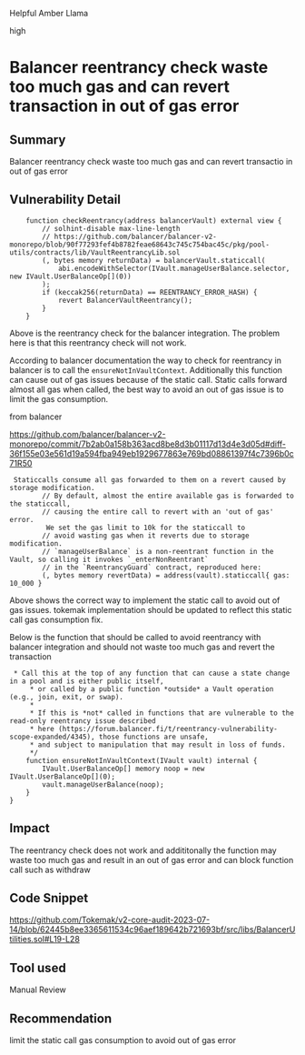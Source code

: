 Helpful Amber Llama

high

# Balancer reentrancy check waste too much gas and can revert transaction in out of gas error
## Summary

Balancer reentrancy check waste too much gas and can revert transactio in out of gas error

## Vulnerability Detail
```solidity
    function checkReentrancy(address balancerVault) external view {
        // solhint-disable max-line-length
        // https://github.com/balancer/balancer-v2-monorepo/blob/90f77293fef4b8782feae68643c745c754bac45c/pkg/pool-utils/contracts/lib/VaultReentrancyLib.sol
        (, bytes memory returnData) = balancerVault.staticcall(
            abi.encodeWithSelector(IVault.manageUserBalance.selector, new IVault.UserBalanceOp[](0))
        );
        if (keccak256(returnData) == REENTRANCY_ERROR_HASH) {
            revert BalancerVaultReentrancy();
        }
    }
```

Above is the reentrancy check for the balancer integration. The problem here is that this reentrancy check will not work. 

According to balancer documentation the way to check for reentrancy in balancer is to call the `ensureNotInVaultContext`. Additionally this function can cause out of gas issues because of the static call. Static calls forward almost all gas when called, the best way to avoid an out of gas issue is to limit the gas consumption.

from balancer

https://github.com/balancer/balancer-v2-monorepo/commit/7b2ab0a158b363acd8be8d3b01117d13d4e3d05d#diff-36f155e03e561d19a594fba949eb1929677863e769bd08861397f4c7396b0c71R50

```solidity
 Staticcalls consume all gas forwarded to them on a revert caused by storage modification.
        // By default, almost the entire available gas is forwarded to the staticcall,
        // causing the entire call to revert with an 'out of gas' error.
		 We set the gas limit to 10k for the staticcall to
        // avoid wasting gas when it reverts due to storage modification.
        // `manageUserBalance` is a non-reentrant function in the Vault, so calling it invokes `_enterNonReentrant`
        // in the `ReentrancyGuard` contract, reproduced here:
		(, bytes memory revertData) = address(vault).staticcall{ gas: 10_000 }
```

Above shows the correct way to implement the static call to avoid out of gas issues. tokemak implementation should be updated to reflect this static call gas consumption fix.

Below is the function that should be called to avoid reentrancy with balancer integration and should not waste too much gas and revert the transaction

```solidity
 * Call this at the top of any function that can cause a state change in a pool and is either public itself,
     * or called by a public function *outside* a Vault operation (e.g., join, exit, or swap).
     *
     * If this is *not* called in functions that are vulnerable to the read-only reentrancy issue described
     * here (https://forum.balancer.fi/t/reentrancy-vulnerability-scope-expanded/4345), those functions are unsafe,
     * and subject to manipulation that may result in loss of funds.
     */
    function ensureNotInVaultContext(IVault vault) internal {
        IVault.UserBalanceOp[] memory noop = new IVault.UserBalanceOp[](0);
        vault.manageUserBalance(noop);
    }
}
```

## Impact

The reentrancy check does not work and addititonally the function may waste too much gas and result in an out of gas error and can block function call such as withdraw

## Code Snippet
https://github.com/Tokemak/v2-core-audit-2023-07-14/blob/62445b8ee3365611534c96aef189642b721693bf/src/libs/BalancerUtilities.sol#L19-L28

## Tool used

Manual Review

## Recommendation

limit the static call gas consumption to avoid out of gas error

